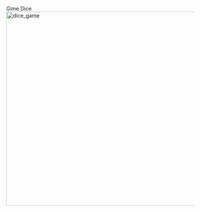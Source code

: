 Gime Dice
<img width="523" alt="dice_game" src="https://github.com/user-attachments/assets/5ec979e7-2f13-4fac-9f5f-b7ee938e756a" />
